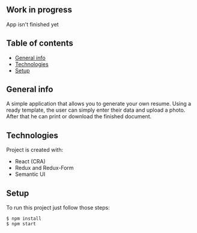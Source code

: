 ## Work in progress
App isn't finished yet

## Table of contents
* [General info](#general-info)
* [Technologies](#technologies)
* [Setup](#setup)

## General info
 A simple application that allows you to generate your own resume. Using a ready template, the user can simply enter their data and upload a photo. After that he can print or download the finished document.
	
## Technologies
Project is created with:
* React (CRA)
* Redux and Redux-Form
* Semantic UI
	
## Setup
To run this project just follow those steps:

```
$ npm install
$ npm start
```
